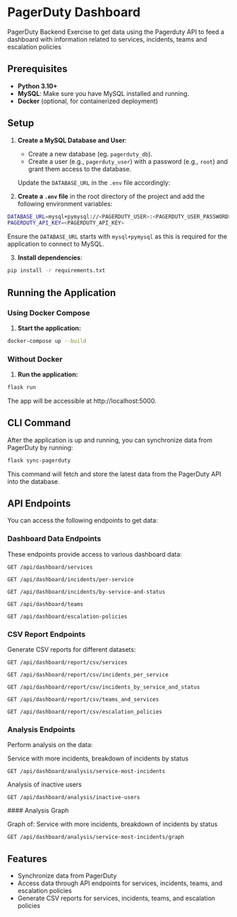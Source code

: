 # PagerDuty Dashboard

PagerDuty Backend Exercise to get data using the Pagerduty API to feed a dashboard with information related to services, incidents, teams and escalation policies

## Prerequisites

- **Python 3.10+**
- **MySQL**: Make sure you have MySQL installed and running.
- **Docker** (optional, for containerized deployment)

## Setup

1. **Create a MySQL Database and User**:

   - Create a new database (eg. `pagerduty_db`).
   - Create a user (e.g., `pagerduty_user`) with a password (e.g., `root`) and grant them access to the database.

   Update the `DATABASE_URL` in the `.env` file accordingly:

2. **Create a `.env` file** in the root directory of the project and add the following environment variables:

```bash
DATABASE_URL=mysql+pymysql://<PAGERDUTY_USER>:<PAGERDUTY_USER_PASSWORD>@localhost/<PAGERDUTY_DB>
PAGERDUTY_API_KEY=<PAGERDUTY_API_KEY>
```

Ensure the `DATABASE_URL` starts with `mysql+pymysql` as this is required for the application to connect to MySQL.

3. **Install dependencies**:

```bash
pip install -r requirements.txt
```

## Running the Application

### Using Docker Compose

1. **Start the application:**

```bash
docker-compose up --build
```

### Without Docker

1. **Run the application:**

```bash
flask run
```

The app will be accessible at http://localhost:5000.

## CLI Command

After the application is up and running, you can synchronize data from PagerDuty by running:

```bash
flask sync-pagerduty
```

This command will fetch and store the latest data from the PagerDuty API into the database.

## API Endpoints

You can access the following endpoints to get data:

### Dashboard Data Endpoints

These endpoints provide access to various dashboard data:

`GET /api/dashboard/services`

`GET /api/dashboard/incidents/per-service`

`GET /api/dashboard/incidents/by-service-and-status`

`GET /api/dashboard/teams`

`GET /api/dashboard/escalation-policies`

### CSV Report Endpoints

Generate CSV reports for different datasets:

`GET /api/dashboard/report/csv/services`

`GET /api/dashboard/report/csv/incidents_per_service`

`GET /api/dashboard/report/csv/incidents_by_service_and_status`

`GET /api/dashboard/report/csv/teams_and_services`

`GET /api/dashboard/report/csv/escalation_policies`

### Analysis Endpoints 

Perform analysis on the data: 

Service with more incidents, breakdown of incidents by status

`GET /api/dashboard/analysis/service-most-incidents`

Analysis of inactive users

`GET /api/dashboard/analysis/inactive-users`

#### Analysis Graph

Graph of: Service with more incidents, breakdown of incidents by status

`GET /api/dashboard/analysis/service-most-incidents/graph`



## Features

- Synchronize data from PagerDuty
- Access data through API endpoints for services, incidents, teams, and escalation policies
- Generate CSV reports for services, incidents, teams, and escalation policies
